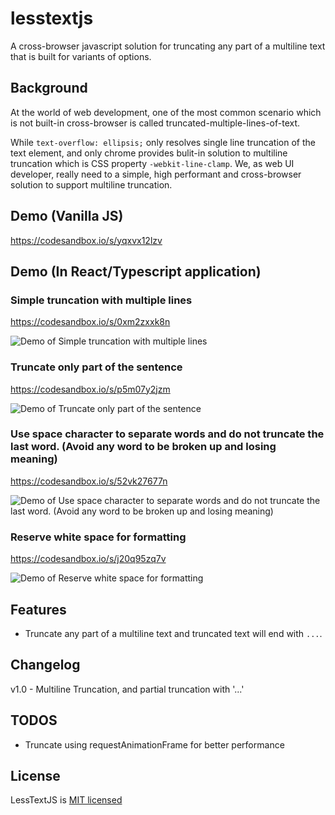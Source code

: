 # lesstextjs
A cross-browser javascript solution for truncating any part of a multiline text that is built for variants of options.

## Background
At the world of web development, one of the most common scenario which is not built-in cross-browser is called truncated-multiple-lines-of-text.

While `text-overflow: ellipsis;` only resolves single line truncation of the text element, and only chrome provides bulit-in solution to multiline truncation which is CSS property `-webkit-line-clamp`. We, as web UI developer, really need to a simple, high performant and cross-browser solution to support multiline truncation.

## Demo (Vanilla JS)
https://codesandbox.io/s/yqxvx12lzv

## Demo (In React/Typescript application)
### Simple truncation with multiple lines
https://codesandbox.io/s/0xm2zxxk8n

![Demo of Simple truncation with multiple lines](https://user-images.githubusercontent.com/7711735/43232715-3b3acc58-9027-11e8-997f-a0ddee732e83.png)

### Truncate only part of the sentence
https://codesandbox.io/s/p5m07y2jzm

![Demo of Truncate only part of the sentence](https://user-images.githubusercontent.com/7711735/43232773-6f4e28dc-9027-11e8-95f5-1aa53bc00922.png)

### Use space character to separate words and do not truncate the last word. (Avoid any word to be broken up and losing meaning)
https://codesandbox.io/s/52vk27677n

![Demo of Use space character to separate words and do not truncate the last word. (Avoid any word to be broken up and losing meaning)](https://user-images.githubusercontent.com/7711735/43232799-886d807e-9027-11e8-8ba5-61ffcb8b3eee.png)

### Reserve white space for formatting
https://codesandbox.io/s/j20q95zq7v

![Demo of Reserve white space for formatting](https://user-images.githubusercontent.com/7711735/43232808-9b8c37ea-9027-11e8-8274-6d5cdd31f1d3.png)

## Features
 - Truncate any part of a multiline text and truncated text will end with `...`.

## Changelog
v1.0 - Multiline Truncation, and partial truncation with '...'

## TODOS
 - Truncate using requestAnimationFrame for better performance

## License
LessTextJS is [MIT licensed](https://github.com/ipip2005/lesstextjs/blob/master/LICENSE)
